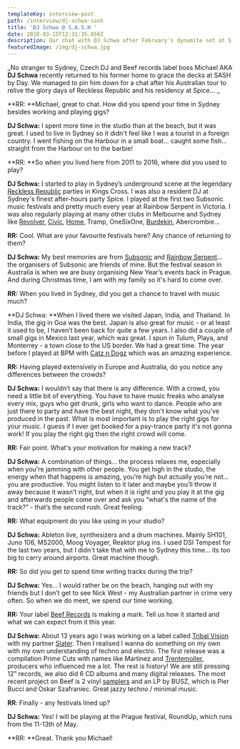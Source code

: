```yaml
---
templateKey: interview-post
path: /interview/dj-schwa-sash
title: 'DJ Schwa @ S.A.S.H '
date: 2018-03-15T12:31:35.856Z
description: Our chat with DJ Schwa after February's dynamite set at S.A.S.H
featuredImage: /img/dj-schwa.jpg
---
```

_No stranger to Sydney, Czech DJ and Beef records label boss Michael AKA **DJ Schwa** recently returned to his former home to grace the decks at SASH by Day. We managed to pin him down for a chat after his Australian tour to relive the glory days of Reckless Republic and his residency at Spice... _

**RR: **Michael, great to chat. How did you spend your time in Sydney besides working and playing gigs?

**DJ Schwa:** I spent more time in the studio than at the beach, but it was great. I used to live in Sydney so it didn't feel like I was a tourist in a foreign country. I went fishing on the Harbour in a small boat... caught some fish... straight from the Harbour on to the barbie!

**RR: **So when you lived here from 2011 to 2016, where did you used to play?

**DJ Schwa:** I started to play in Sydney’s underground scene at the legendary [Reckless Republic](https://www.facebook.com/RecklessRepublic) parties in Kings Cross. I was also a resident DJ at Sydney's finest after-hours party Spice. I played at the first two Subsonic music festivals and pretty much every year at Rainbow Serpent in Victoria. I was also regularly playing at many other clubs in Melbourne and Sydney like [Revolver](https://www.facebook.com/revolverupstairs/), [Civic](https://www.facebook.com/civicunderground/), [Home](https://www.facebook.com/homethevenue/), Tramp, OneSixOne, [Burdekin](https://www.facebook.com/BurdekinHotel/), Abercrombie...

**RR:** Cool. What are your favourite festivals here? Any chance of returning to them?

**DJ Schwa:** My best memories are from [Subsonic](https://www.facebook.com/subsonicmusic/) and [Rainbow Serpent](https://www.facebook.com/rainbowHQ/)... the organisers of Subsonic are friends of mine. But the festival season in Australia is when we are busy organising New Year’s events back in Prague. And during Christmas time, I am with my family so it's hard to come over.

**RR:** When you lived in Sydney, did you get a chance to travel with music much?

**DJ Schwa: **When I lived there we visited Japan, India, and Thailand. In India, the gig in Goa was the best.  Japan is also great for music - or at least it used to be, I haven’t been back for quite a few years. I also did a couple of small gigs in Mexico last year, which was great. I spun in Tulum, Playa, and Monterrey - a  town close to the US border. We had a great time. The year before I played at BPM with [Catz n Dogz](https://www.facebook.com/catzndogz.official/) which was an amazing experience.

**RR:** Having played extensively in Europe and Australia, do you notice any differences between the crowds?

**DJ Schwa:** I wouldn’t say that there is any difference. With a crowd, you need a little bit of everything. You have to have music freaks who analyse every mix, guys who get drunk, girls who want to dance. People who are just there to party and have the best night, they don't know what you’ve produced in the past. What is most important is to play the right gigs for your music. I guess if I ever get booked for a psy-trance party it's not gonna work! If you play the right gig then the right crowd will come.

**RR:** Fair point. What's your motivation for making a new track?

**DJ Schwa:** A combination of things... the process relaxes me, especially when you're jamming with other people. You get high in the studio, the energy when that happens is amazing, you’re high but actually you’re not... you are productive. You might listen to it later and maybe you’ll throw it away because it wasn't right, but when it is right and you play it at the gig and afterwards people come over and ask you “what's the name of the track?” - that’s the second rush. Great feeling.

**RR:** What equipment do you like using in your studio?

**DJ Schwa:** Ableton live, synthesizers and a drum machines. Mainly SH101, Juno 106, MS2000, Moog Voyager, Reaktor plug ins. I used DSI Tempest for the last two years, but I didn't take that with me to Sydney this time… its too big to carry around airports. Great machine though.

**RR:** So did you get to spend time writing tracks during the trip?

**DJ Schwa:** Yes... I would rather be on the beach, hanging out with my friends but I don’t get to see Nick West - my Australian partner in crime very often. So when we do meet, we spend our time working.

**RR:** Your label [Beef Records](https://www.facebook.com/beefrecords/) is making a mark. Tell us how it started and what we can expect from it this year.

**DJ Schwa:** About 13 years ago I was working on a label called [Tribal Vision](https://www.facebook.com/tribalvisionrecords/) with my partner [Slater](https://www.facebook.com/djslatertribalvision/). Then I realised I wanna do something on my own with my own understanding of techno and electro. The first release was a compilation Prime Cuts with names like Martinez and [Trentemoller](https://www.facebook.com/trentemoller/), producers who influenced me a lot. The rest is history! We are still pressing 12” records, we also did 6 CD albums and many digital releases. The most recent project on Beef is 2 vinyl [samplers](https://soundcloud.com/beef/sets/busz-tm-tipico-lationo) and an LP by BUSZ, which is Pier Bucci and Oskar Szafraniec. Great jazzy techno / minimal music.

**RR**: Finally - any festivals lined up?

**DJ Schwa:** Yes! I will be playing at the Prague festival, RoundUp, which runs from the 11-13th of May.

**RR: **Great. Thank you Michael!

